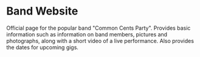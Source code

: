 # Band Website
Official page for the popular band "Common Cents Party".
Provides basic information such as information on band members, pictures and photographs, along with a short video of a live performance.
Also provides the dates for upcoming gigs.